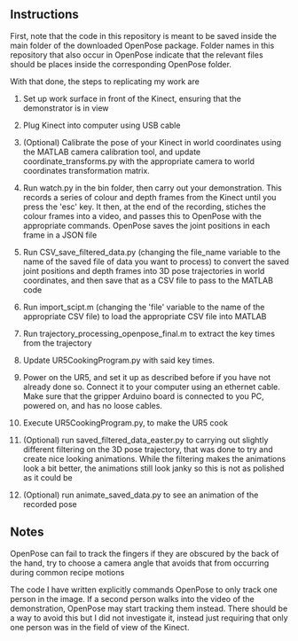 ## Instructions


First, note that the code in this repository is meant to be saved inside the main folder of the downloaded OpenPose package. Folder names in this repository that also occur in OpenPose indicate that the relevant files should be places inside the corresponding OpenPose folder.

With that done, the steps to replicating my work are

1) Set up work surface in front of the Kinect, ensuring that the demonstrator is in view

2) Plug Kinect into computer using USB cable

3) (Optional) Calibrate the pose of your Kinect in world coordinates using the MATLAB camera calibration tool, and update coordinate_transforms.py with the appropriate camera to world coordinates transformation matrix. 

4) Run watch.py in the bin folder, then carry out your demonstration. This records a series of colour and depth frames from the Kinect until you press the 'esc' key. It then, at the end of the recording, stiches the colour frames into a video, and passes this to OpenPose with the appropriate commands. OpenPose saves the joint positions in each frame in a JSON file

5) Run CSV_save_filtered_data.py (changing the file_name variable to the name of the saved file of data you want to process) to convert the saved joint positions and depth frames into 3D pose trajectories in world coordinates, and then save that as a CSV file to pass to the MATLAB code

6) Run import_scipt.m (changing the 'file' variable to the name of the appropriate CSV file) to load the appropriate CSV file into MATLAB

7) Run trajectory_processing_openpose_final.m to extract the key times from the trajectory

8) Update UR5CookingProgram.py with said key times.

9) Power on the UR5, and set it up as described before if you have not already done so. Connect it to your computer using an ethernet cable. Make sure that the gripper Arduino board is connected to you PC, powered on, and has no loose cables. 

10) Execute UR5CookingProgram.py, to make the UR5 cook

11) (Optional) run saved_filtered_data_easter.py to carrying out slightly different filtering on the 3D pose trajectory, that was done to try and create nice looking animations. While the filtering makes the animations look a bit better, the animations still look janky so this is not as polished as it could be

12) (Optional) run animate_saved_data.py to see an animation of the recorded pose


## Notes
OpenPose can fail to track the fingers if they are obscured by the back of the hand, try to choose a camera angle that avoids that from occurring during common recipe motions

The code I have written explicitly commands OpenPose to only track one person in the image. If a second person walks into the video of the demonstration, OpenPose may start tracking them instead. There should be a way to avoid this but I did not investigate it, instead just requiring that only one person was in the field of view of the Kinect. 
